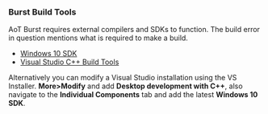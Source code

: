 ### Burst Build Tools
AoT Burst requires external compilers and SDKs to function. The build error in question mentions what is required to make a build.  
- [Windows 10 SDK](https://developer.microsoft.com/en-us/windows/downloads/windows-10-sdk/)
- [Visual Studio C++ Build Tools](https://visualstudio.microsoft.com/thank-you-downloading-visual-studio/?sku=BuildTools&rel=16)

Alternatively you can modify a Visual Studio installation using the VS Installer. **More>Modify** and add **Desktop development with C++**, also navigate to the **Individual Components** tab and add the latest **Windows 10 SDK**.